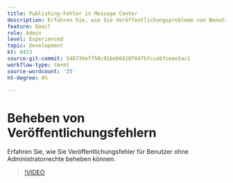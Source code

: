 ```yaml
---
title: Publishing-Fehler in Message Center
description: Erfahren Sie, wie Sie Veröffentlichungsprobleme von Benutzern ohne Administratorrechte beheben können.
feature: Email
role: Admin
level: Experienced
topic: Development
kt: 8423
source-git-commit: 548739ef758c91beb68107847bfccebfceee5ac1
workflow-type: tm+mt
source-wordcount: '25'
ht-degree: 0%

---
```



# Beheben von Veröffentlichungsfehlern

Erfahren Sie, wie Sie Veröffentlichungsfehler für Benutzer ohne Administratorrechte beheben können.

>[!VIDEO](https://video.tv.adobe.com/v/335979?quality=12)
